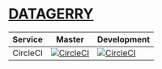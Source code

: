 # [DATAGERRY](https://github.com/NETHINKS/DATAGERRY)

| Service        | Master           | Development  |
| -------------- |----------------- | ------------ |
| CircleCI       | [![CircleCI](https://circleci.com/gh/NETHINKS/DATAGERRY/tree/master.svg?style=svg&circle-token=54ae0cae511e32e7bf1eb4b63f30ae60fb8da7ec)](https://circleci.com/gh/NETHINKS/DATAGERRY/tree/master) | [![CircleCI](https://circleci.com/gh/NETHINKS/DATAGERRY/tree/development.svg?style=svg&circle-token=54ae0cae511e32e7bf1eb4b63f30ae60fb8da7ec)](https://circleci.com/gh/NETHINKS/DATAGERRY/tree/development) |
